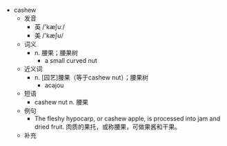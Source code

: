 - cashew
  - 发音
    - 英 /'kæʃuː/
    - 美 /'kæʃʊ/
  - 词义
    - n. 腰果；腰果树
      - a small curved nut
  - 近义词
    - n. [园艺]腰果（等于cashew nut）；腰果树
      - acajou
  - 短语
    - cashew nut n. 腰果
  - 例句
    - The fleshy hypocarp, or cashew apple, is processed into jam and dried fruit. 肉质的果托，或称腰果，可做果酱和干果。
  - 补充